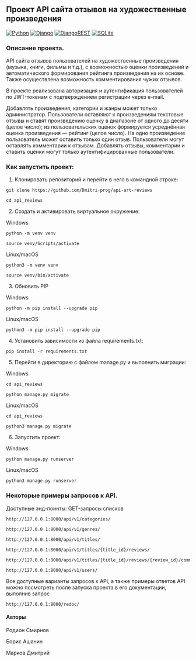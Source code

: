 ## Проект API сайта отзывов на художественные произведения
[![Python](https://img.shields.io/badge/Python-3776AB?style=for-the-badge&logo=python&logoColor=white)](https://www.python.org/)
[![Django](https://img.shields.io/badge/Django-092E20?style=for-the-badge&logo=django&logoColor=white)](https://www.djangoproject.com/)
[![DjangoREST](https://img.shields.io/badge/DJANGO-REST-ff1709?style=for-the-badge&logo=django&logoColor=white&color=ff1709&labelColor=gray)](https://www.django-rest-framework.org/)
[![SQLite](https://img.shields.io/badge/SQLite-07405E?style=for-the-badge&logo=sqlite&logoColor=white)](https://www.sqlite.org/)


### Описание проекта.

API cайта отзывов пользователей на художественные произведения (музыка, книги, фильмы и т.д.), с возможностью оценки произведений и автоматического формирования рейтинга произведения на их основе. Также осуществлена возможность комментирования чужих отзывов.

В проекте реализована авторизация и аутентификация пользователей по JWT-токенам с подтверждением регистрации через e-mail.

Добавлять произведения, категории и жанры может только администратор.
Пользователи оставляют к произведениям текстовые отзывы и ставят произведению оценку в диапазоне от одного до десяти (целое число); из пользовательских оценок формируется усреднённая оценка произведения — рейтинг (целое число). На одно произведение пользователь может оставить только один отзыв. Пользователи могут оставлять комментарии к отзывам. Добавлять отзывы, комментарии и ставить оценки могут только аутентифицированные пользователи.


### Как запустить проект:

1. Клонировать репозиторий и перейти в него в командной строке:

```
git clone https://github.com/Dmitri-prog/api-art-reviews
```

```
cd api_reviews
```

2. Cоздать и активировать виртуальное окружение:

Windows
```
python -m venv venv
```
```
source venv/Scripts/activate
```
Linux/macOS
```
python3 -m venv venv
```
```
source venv/bin/activate
```

3. Обновить PIP

Windows
```
python -m pip install --upgrade pip
```
Linux/macOS
```
python3 -m pip install --upgrade pip
```

4. Установить зависимости из файла requirements.txt:

```
pip install -r requirements.txt
```

5. Перейти в директорию с файлом manage.py и выполнить миграции:

Windows
```
cd api_reviews
```
```
python manage.py migrate
```

Linux/macOS
```
cd api_reviews
```
```
python3 manage.py migrate
```

6. Запустить проект:

Windows
```
python manage.py runserver
```

Linux/macOS
```
python3 manage.py runserver
```

### Некоторые примеры запросов к API.

Доступные энд-поинты: GET-запросы списков

```
http://127.0.0.1:8000/api/v1/categories/
```
```
http://127.0.0.1:8000/api/v1/genres/
```
```
http://127.0.0.1:8000/api/v1/titles/
```
```
http://127.0.0.1:8000/api/v1/titles/{title_id}/reviews/
```
```
http://127.0.0.1:8000/api/v1/titles/{title_id}/reviews/{review_id}/comments/
```
```
http://127.0.0.1:8000/api/v1/users/
```

Все доступные варианты запросов к API, а также примеры ответов API можно посмотреть после запуска проекта в его документации, выполнив запрос
```
http://127.0.0.1:8000/redoc/
```

#### Авторы
Родион Смирнов

Борис Ашанин

Марков Дмитрий